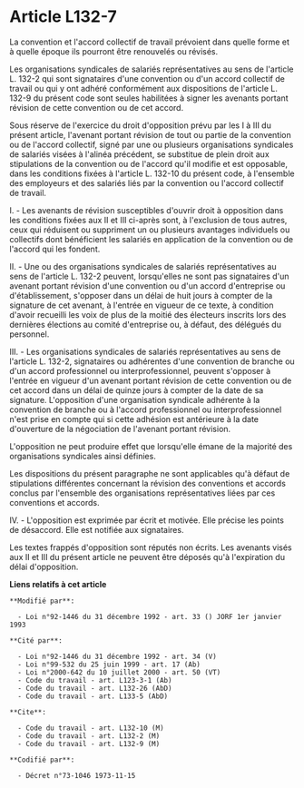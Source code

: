 # Article L132-7

La convention et l'accord collectif de travail prévoient dans quelle forme et à quelle époque ils pourront être renouvelés ou
révisés.

Les organisations syndicales de salariés représentatives au sens de l'article L. 132-2 qui sont signataires d'une convention
ou d'un accord collectif de travail ou qui y ont adhéré conformément aux dispositions de l'article L. 132-9 du présent code
sont seules habilitées à signer les avenants portant révision de cette convention ou de cet accord.

Sous réserve de l'exercice du droit d'opposition prévu par les I à III du présent article, l'avenant portant révision de tout
ou partie de la convention ou de l'accord collectif, signé par une ou plusieurs organisations syndicales de salariés visées à
l'alinéa précédent, se substitue de plein droit aux stipulations de la convention ou de l'accord qu'il modifie et est
opposable, dans les conditions fixées à l'article L. 132-10 du présent code, à l'ensemble des employeurs et des salariés liés
par la convention ou l'accord collectif de travail.

I. - Les avenants de révision susceptibles d'ouvrir droit à opposition dans les conditions fixées aux II et III ci-après
sont, à l'exclusion de tous autres, ceux qui réduisent ou suppriment un ou plusieurs avantages individuels ou collectifs dont
bénéficient les salariés en application de la convention ou de l'accord qui les fondent.

II. - Une ou des organisations syndicales de salariés représentatives au sens de l'article L. 132-2 peuvent, lorsqu'elles ne
sont pas signataires d'un avenant portant révision d'une convention ou d'un accord d'entreprise ou d'établissement, s'opposer
dans un délai de huit jours à compter de la signature de cet avenant, à l'entrée en vigueur de ce texte, à condition d'avoir
recueilli les voix de plus de la moitié des électeurs inscrits lors des dernières élections au comité d'entreprise ou, à
défaut, des délégués du personnel.

III. - Les organisations syndicales de salariés représentatives au sens de l'article L. 132-2, signataires ou adhérentes
d'une convention de branche ou d'un accord professionnel ou interprofessionnel, peuvent s'opposer à l'entrée en vigueur d'un
avenant portant révision de cette convention ou de cet accord dans un délai de quinze jours à compter de la date de sa
signature. L'opposition d'une organisation syndicale adhérente à la convention de branche ou à l'accord professionnel ou
interprofessionnel n'est prise en compte qui si cette adhésion est antérieure à la date d'ouverture de la négociation de
l'avenant portant révision.

L'opposition ne peut produire effet que lorsqu'elle émane de la majorité des organisations syndicales ainsi définies.

Les dispositions du présent paragraphe ne sont applicables qu'à défaut de stipulations différentes concernant la révision des
conventions et accords conclus par l'ensemble des organisations représentatives liées par ces conventions et accords.

IV. - L'opposition est exprimée par écrit et motivée. Elle précise les points de désaccord. Elle est notifiée aux
signataires.

Les textes frappés d'opposition sont réputés non écrits. Les avenants visés aux II et III du présent article ne peuvent être
déposés qu'à l'expiration du délai d'opposition.

**Liens relatifs à cet article**

	**Modifié par**:

	  - Loi n°92-1446 du 31 décembre 1992 - art. 33 () JORF 1er janvier 1993

	**Cité par**:

	  - Loi n°92-1446 du 31 décembre 1992 - art. 34 (V)
	  - Loi n°99-532 du 25 juin 1999 - art. 17 (Ab)
	  - Loi n°2000-642 du 10 juillet 2000 - art. 50 (VT)
	  - Code du travail - art. L123-3-1 (Ab)
	  - Code du travail - art. L132-26 (AbD)
	  - Code du travail - art. L133-5 (AbD)

	**Cite**:

	  - Code du travail - art. L132-10 (M)
	  - Code du travail - art. L132-2 (M)
	  - Code du travail - art. L132-9 (M)

	**Codifié par**:

	  - Décret n°73-1046 1973-11-15
